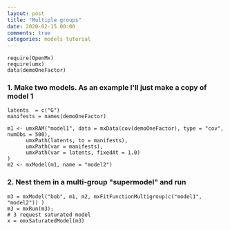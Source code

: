 ```yaml
---
layout: post
title: "Multiple groups"
date: 2020-02-15 00:00
comments: true
categories: models tutorial
---
```


```splus
require(OpenMx)
require(umx)
data(demoOneFactor)
```

### 1. Make two models. As an example I'll just make a copy of model 1

```splus
latents  = c("G")
manifests = names(demoOneFactor)

m1 <- umxRAM("model1", data = mxData(cov(demoOneFactor), type = "cov", numObs = 500),
      umxPath(latents, to = manifests),
      umxPath(var = manifests),
      umxPath(var = latents, fixedAt = 1.0)
)
m2 <- mxModel(m1, name = "model2")
```

### 2. Nest them in a multi-group "supermodel" and run

```splus
m3 = mxModel("bob", m1, m2, mxFitFunctionMultigroup(c("model1", "model2")) )
m3 = mxRun(m3);
# 3 request saturated model
x = omxSaturatedModel(m3)
```

